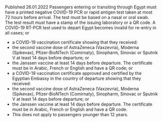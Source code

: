 Published 26.01.2022
Passengers entering or transiting through Egypt must have a printed negative COVID-19 PCR or rapid antigen test taken at most 72 hours before arrival. The test must be based on a nasal or oral swab. The test result must have a stamp of the issuing laboratory or a QR code. A COVID-19 RT-PCR test used to depart Egypt becomes invalid for re-entry in all cases; or
- a COVID-19 vaccination certificate showing that they received:
- the second vaccine dose of AstraZeneca (Vaxzevria), Moderna (Spikevax), Pfizer-BioNTech (Comirnaty), Sinopharm, Sinovac or Sputnik V at least 14 days before departure; or
- the Janssen vaccine at least 14 days before departure. The certificate must be in Arabic, French or English and have a QR code; or
- a COVID-19 vaccination certificate approved and certified by the Egyptian Embassy in the country of departure showing that they received:
- the second vaccine dose of AstraZeneca (Vaxzevria), Moderna (Spikevax), Pfizer-BioNTech (Comirnaty), Sinopharm, Sinovac or Sputnik V at least 14 days before departure; or
- the Janssen vaccine at least 14 days before departure. The certificate must be in Arabic, French or English and have a QR code.
- This does not apply to passengers younger than 12 years.